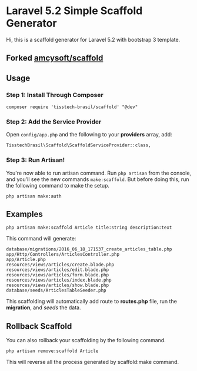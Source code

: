 # Laravel 5.2 Simple Scaffold Generator


Hi, this is a scaffold generator for Laravel 5.2 with bootstrap 3 template.

## Forked [amcysoft/scaffold](http://github.com/amcysoft/scaffold)

## Usage

### Step 1: Install Through Composer

```
composer require 'tisstech-brasil/scaffold' "@dev"
```

### Step 2: Add the Service Provider

Open `config/app.php` and the following to your **providers** array, add:

```
TisstechBrasil\Scaffold\ScaffoldServiceProvider::class,
```

### Step 3: Run Artisan!

You're now able to run artisan command. Run `php artisan` from the console, and you'll see the new commands `make:scaffold`.
But before doing this, run the following command to make the setup.

```
php artisan make:auth
```

## Examples


```
php artisan make:scaffold Article title:string description:text
```
This command will generate:

```
database/migrations/2016_06_18_171537_create_articles_table.php
app/Http/Controllers/ArticlesController.php
app/Article.php
resources/views/articles/create.blade.php
resources/views/articles/edit.blade.php
resources/views/articles/form.blade.php
resources/views/articles/index.blade.php
resources/views/articles/show.blade.php
database/seeds/ArticlesTableSeeder.php
```

This scaffolding will automatically add route to **routes.php** file, run the **migration**, and *seeds* the data.

## Rollback Scaffold

You can also rollback your scaffolding by the following command.

```
php artisan remove:scaffold Article
```

This will reverse all the process generated by scaffold:make command.
